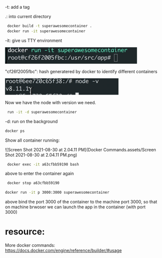 -t: add a tag

.: into current directory

```bash
 docker build -t superawesomecontainer .
 docker run -it superawesomecontainer
```

-it: give us TTY environment

<img src="Docker Commands.assets/Screen Shot 2021-08-29 at 7.58.53 PM.png" alt="Screen Shot 2021-08-29 at 7.58.53 PM" style="zoom:50%;" />

"cf26f2005fbc": hash generatered by docker to identify different containers

<img src="Docker Commands.assets/Screen Shot 2021-08-29 at 8.02.13 PM.png" alt="Screen Shot 2021-08-29 at 8.02.13 PM" style="zoom:50%;" />

Now we have the node with version we need.

```bash
 run -it -d superawesomecontainer
```

-d: run on the background

```bash
docker ps
```

Show all container running:

![Screen Shot 2021-08-30 at 2.04.11 PM](Docker Commands.assets/Screen Shot 2021-08-30 at 2.04.11 PM.png)

```bash
 docker exec -it a63cfbb59190 bash
```

above to enter the container again

```bash
 docker stop a63cfbb59190
```

```bash
docker run -it p 3000:3000 superawesomecontainer
```

above bind the port 3000 of the container to the machine port 3000, so that on machine brwoser we can launch the app in the container (with port 3000)

# resource:

More docker commands: https://docs.docker.com/engine/reference/builder/#usage
